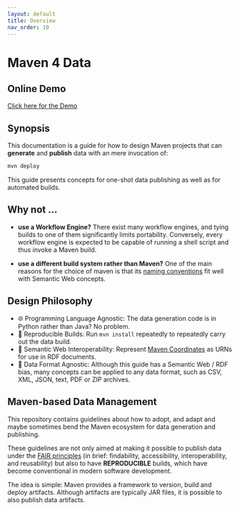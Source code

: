 ```yaml
---
layout: default
title: Overview
nav_order: 10
---
```


# Maven 4 Data

## Online Demo

[Click here for the Demo](online-demo)

## Synopsis

This documentation is a guide for how to design Maven projects that can **generate** and **publish** data with an mere invocation of:

```bash
mvn deploy
```

This guide presents concepts for one-shot data publishing as well as for automated builds.

## Why not ...

* **use a Workflow Engine?**
There exist many workflow engines, and tying builds to one of them significantly limits portability.
Conversely, every workflow engine is expected to be capable of running a shell script and thus invoke a Maven build.

* **use a different build system rather than Maven?**
One of the main reasons for the choice of maven is that its [naming conventions](concepts/artifact-naming.md) fit well with Semantic Web concepts.

## Design Philosophy

* 🌐 Programming Language Agnostic: The data generation code is in Python rather than Java? No problem.
* 🔄 Reproducible Builds: Run `mvn install` repeatedly to repeatedly carry out the data build.
* 💠 Semantic Web Interoperability: Represent [Maven Coordinates](concepts/artifact-naming.md) as URNs for use in RDF documents.
* 🌈 Data Format Agnostic: Although this guide has a Semantic Web / RDF bias, many concepts can be applied to any data format, such as CSV, XML, JSON, text, PDF or ZIP archives.

## Maven-based Data Management

This repository contains guidelines about how to adopt, and adapt and maybe sometimes bend the Maven ecosystem for data generation and publishing.

These guidelines are not only aimed at making it possible to publish data under the [FAIR principles](https://www.go-fair.org/fair-principles/)
(in brief: findability, accessibility, interoperability, and reusability) but also to have **REPRODUCIBLE** builds, which have become conventional in modern software development.

The idea is simple: Maven provides a framework to version, build and deploy artifacts. Although artifacts are typically JAR files, it is possible to also publish data artifacts.

